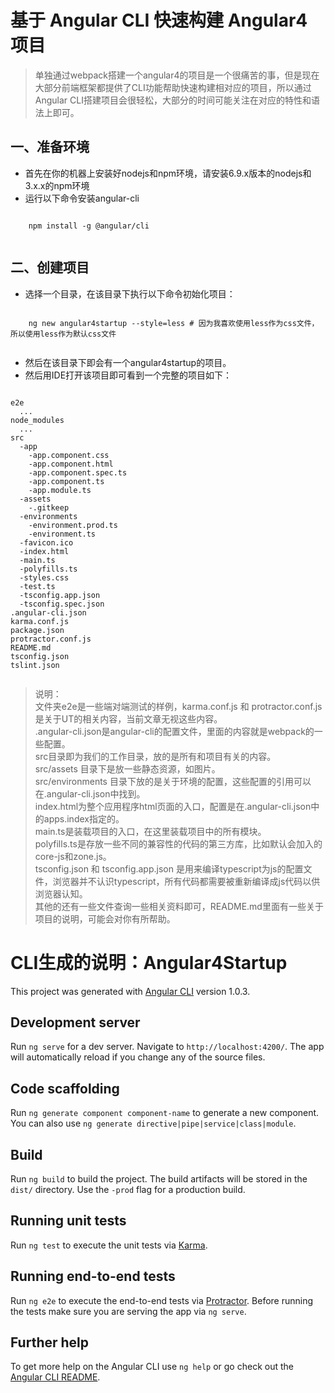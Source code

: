 # 基于 Angular CLI 快速构建 Angular4 项目

> 单独通过webpack搭建一个angular4的项目是一个很痛苦的事，但是现在大部分前端框架都提供了CLI功能帮助快速构建相对应的项目，所以通过Angular CLI搭建项目会很轻松，大部分的时间可能关注在对应的特性和语法上即可。

## 一、准备环境
	
- 首先在你的机器上安装好nodejs和npm环境，请安装6.9.x版本的nodejs和3.x.x的npm环境
- 运行以下命令安装angular-cli

<pre><code>
	npm install -g @angular/cli

</code></pre>

## 二、创建项目

- 选择一个目录，在该目录下执行以下命令初始化项目：

<pre><code>
	ng new angular4startup --style=less # 因为我喜欢使用less作为css文件，所以使用less作为默认css文件

</code></pre>


- 然后在该目录下即会有一个angular4startup的项目。
- 然后用IDE打开该项目即可看到一个完整的项目如下：
<pre><code>
e2e
  ...
node_modules
  ...
src
  -app
    -app.component.css
    -app.component.html
    -app.component.spec.ts
    -app.component.ts
    -app.module.ts
  -assets
    -.gitkeep
  -environments
    -environment.prod.ts
    -environment.ts
  -favicon.ico
  -index.html
  -main.ts
  -polyfills.ts
  -styles.css
  -test.ts
  -tsconfig.app.json
  -tsconfig.spec.json
.angular-cli.json
karma.conf.js
package.json
protractor.conf.js
README.md
tsconfig.json
tslint.json

</code></pre>


> 说明： <br>
> 文件夹e2e是一些端对端测试的样例，karma.conf.js 和 protractor.conf.js是关于UT的相关内容，当前文章无视这些内容。<br>
> .angular-cli.json是angular-cli的配置文件，里面的内容就是webpack的一些配置。<br>
> src目录即为我们的工作目录，放的是所有和项目有关的内容。<br>
> src/assets 目录下是放一些静态资源，如图片。<br>
> src/environments 目录下放的是关于环境的配置，这些配置的引用可以在.angular-cli.json中找到。<br>
> index.html为整个应用程序html页面的入口，配置是在.angular-cli.json中的apps.index指定的。<br>
> main.ts是装载项目的入口，在这里装载项目中的所有模块。<br>
> polyfills.ts是存放一些不同的兼容性的代码的第三方库，比如默认会加入的core-js和zone.js。<br>
> tsconfig.json 和 tsconfig.app.json 是用来编译typescript为js的配置文件，浏览器并不认识typescript，所有代码都需要被重新编译成js代码以供浏览器认知。<br>
> 其他的还有一些文件查询一些相关资料即可，README.md里面有一些关于项目的说明，可能会对你有所帮助。

# CLI生成的说明：Angular4Startup

This project was generated with [Angular CLI](https://github.com/angular/angular-cli) version 1.0.3.

## Development server

Run `ng serve` for a dev server. Navigate to `http://localhost:4200/`. The app will automatically reload if you change any of the source files.

## Code scaffolding

Run `ng generate component component-name` to generate a new component. You can also use `ng generate directive|pipe|service|class|module`.

## Build

Run `ng build` to build the project. The build artifacts will be stored in the `dist/` directory. Use the `-prod` flag for a production build.

## Running unit tests

Run `ng test` to execute the unit tests via [Karma](https://karma-runner.github.io).

## Running end-to-end tests

Run `ng e2e` to execute the end-to-end tests via [Protractor](http://www.protractortest.org/).
Before running the tests make sure you are serving the app via `ng serve`.

## Further help

To get more help on the Angular CLI use `ng help` or go check out the [Angular CLI README](https://github.com/angular/angular-cli/blob/master/README.md).
